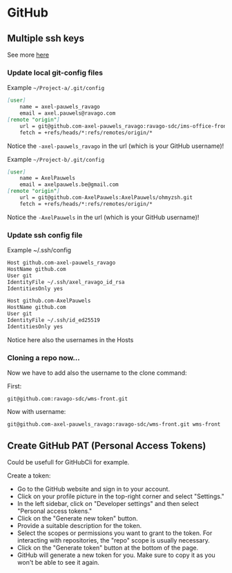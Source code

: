 # GitHub

## Multiple ssh keys

See more [here](https://gist.github.com/Jonalogy/54091c98946cfe4f8cdab2bea79430f9)

### Update local git-config files

Example `~/Project-a/.git/config`

```md
[user]
    name = axel-pauwels_ravago
    email = axel.pauwels@ravago.com
[remote "origin"]
    url = git@github.com-axel-pauwels_ravago:ravago-sdc/ims-office-front.git
    fetch = +refs/heads/*:refs/remotes/origin/*
```

Notice the `-axel-pauwels_ravago` in the url (which is your GitHub username)!

Example `~/Project-b/.git/config`

```md
[user]
    name = AxelPauwels
    email = axelpauwels.be@gmail.com
[remote "origin"]
    url = git@github.com-AxelPauwels:AxelPauwels/ohmyzsh.git
    fetch = +refs/heads/*:refs/remotes/origin/*
```

Notice the `-AxelPauwels` in the url (which is your GitHub username)!

### Update ssh config file

Example ~/.ssh/config

```md
Host github.com-axel-pauwels_ravago
HostName github.com
User git
IdentityFile ~/.ssh/axel_ravago_id_rsa
IdentitiesOnly yes

Host github.com-AxelPauwels
HostName github.com
User git
IdentityFile ~/.ssh/id_ed25519
IdentitiesOnly yes
```

Notice here also the usernames in the Hosts

### Cloning a repo now...
Now we have to add also the username to the clone command:

First:
```shell
git@github.com:ravago-sdc/wms-front.git
```

Now with username:
```shell
git@github.com-axel-pauwels_ravago:ravago-sdc/wms-front.git wms-front
```

## Create GitHub PAT (Personal Access Tokens)

Could be usefull for GitHubCli for example.

Create a token:

- Go to the GitHub website and sign in to your account.
- Click on your profile picture in the top-right corner and select "Settings."
- In the left sidebar, click on "Developer settings" and then select "Personal access tokens."
- Click on the "Generate new token" button.
- Provide a suitable description for the token.
- Select the scopes or permissions you want to grant to the token. For interacting with repositories, the "repo" scope
  is usually necessary.
- Click on the "Generate token" button at the bottom of the page.
- GitHub will generate a new token for you. Make sure to copy it as you won't be able to see it again.

